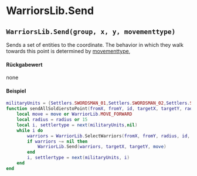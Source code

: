 # WarriorsLib.Send

## `WarriorsLib.Send(group, x, y, movementtype)`

Sends a set of entities to the coordinate. The behavior in which they walk towards this point is determined by [movementtype](../warriorslib-enums/movementtype.md),

#### Rückgabewert

none

#### Beispiel

```lua
militaryUnits = {Settlers.SWORDSMAN_01,Settlers.SWORDSMAN_02,Settlers.SWORDSMAN_03,Settlers.BOWMAN_01,Settlers.BOWMAN_02,Settlers.BOWMAN_03,Settlers.AXEWARRIOR_01,Settlers.AXEWARRIOR_02,Settlers.AXEWARRIOR_03,Settlers.BLOWGUNWARRIOR_01,Settlers.BLOWGUNWARRIOR_02,Settlers.BLOWGUNWARRIOR_03,Settlers.BACKPACKCATAPULTIST_01,Settlers.BACKPACKCATAPULTIST_02,Settlers.BACKPACKCATAPULTIST_03,Settlers.MEDIC_01,Settlers.MEDIC_02,Settlers.MEDIC_03,Settlers.SQUADLEADER}
function sendAllSoldierstoPoint(fromX, fromY, id, targetX, targetY, radius, move)
	local move = move or WarriorLib.MOVE_FORWARD
	local radius = radius or 15
	local i, settlertype = next(militaryUnits,nil)
	while i do
		warriors = WarriorLib.SelectWarriors(fromX, fromY, radius, id, settlertype)
		if warriors ~= nil then
			WarriorLib.Send(warriors, targetX, targetY, move)
		end
		i, settlertype = next(militaryUnits, i)
	end
end
```
